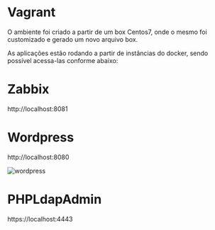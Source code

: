 # Vagrant

O ambiente foi criado a partir de um box Centos7, onde o mesmo foi customizado e gerado um novo arquivo box.


As aplicações estão rodando a partir de instâncias do docker, sendo possível acessa-las conforme abaixo:

# Zabbix

http://localhost:8081



# Wordpress

http://localhost:8080

![wordpress](https://user-images.githubusercontent.com/56374525/66694611-a850fd00-ec8b-11e9-99e2-08b6c0773d44.PNG)

# PHPLdapAdmin

https://localhost:4443

